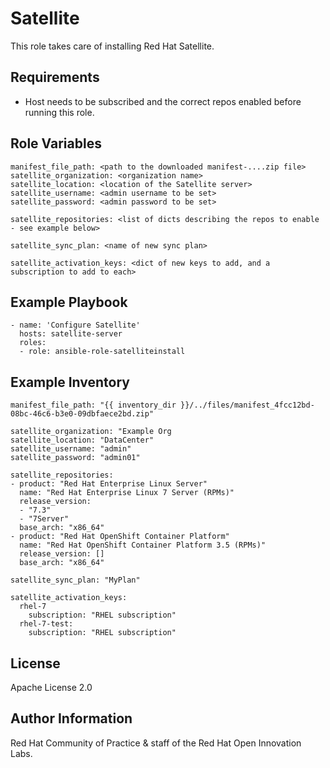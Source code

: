Satellite
=========

This role takes care of installing Red Hat Satellite.

Requirements
------------

- Host needs to be subscribed and the correct repos enabled before running this role.

Role Variables
--------------

```
manifest_file_path: <path to the downloaded manifest-....zip file>
satellite_organization: <organization name>
satellite_location: <location of the Satellite server>
satellite_username: <admin username to be set>
satellite_password: <admin password to be set>

satellite_repositories: <list of dicts describing the repos to enable - see example below>

satellite_sync_plan: <name of new sync plan>

satellite_activation_keys: <dict of new keys to add, and a subscription to add to each>

```

Example Playbook
----------------

```
- name: 'Configure Satellite'
  hosts: satellite-server
  roles:
  - role: ansible-role-satelliteinstall
```

Example Inventory
----------------

```
manifest_file_path: "{{ inventory_dir }}/../files/manifest_4fcc12bd-08bc-46c6-b3e0-09dbfaece2bd.zip"

satellite_organization: "Example Org
satellite_location: "DataCenter"
satellite_username: "admin"
satellite_password: "admin01"

satellite_repositories:
- product: "Red Hat Enterprise Linux Server"
  name: "Red Hat Enterprise Linux 7 Server (RPMs)"
  release_version:
  - "7.3"
  - "7Server"
  base_arch: "x86_64"
- product: "Red Hat OpenShift Container Platform"
  name: "Red Hat OpenShift Container Platform 3.5 (RPMs)"
  release_version: []
  base_arch: "x86_64"

satellite_sync_plan: "MyPlan"

satellite_activation_keys:
  rhel-7
    subscription: "RHEL subscription"
  rhel-7-test:
    subscription: "RHEL subscription"

```

License
-------

Apache License 2.0


Author Information
------------------

Red Hat Community of Practice & staff of the Red Hat Open Innovation Labs.
